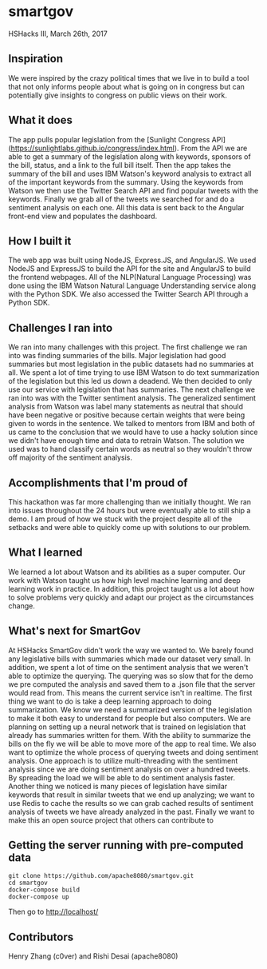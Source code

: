 # smartgov

HSHacks III, March 26th, 2017


## Inspiration
We were inspired by the crazy political times that we live in to build a tool that not only informs people about what is going on in congress but can potentially give insights to congress on public views on their work.

## What it does
The app pulls popular legislation from the [Sunlight Congress API] (https://sunlightlabs.github.io/congress/index.html). From the API we are able to get a summary of the legislation along with keywords, sponsors of the bill, status, and a link to the full bill itself. Then the app takes the summary of the bill and uses IBM Watson's keyword analysis to extract all of the important keywords from the summary. Using the keywords from Watson we then use the Twitter Search API and find popular tweets with the keywords. Finally we grab all of the tweets we searched for and do a sentiment analysis on each one. All this data is sent back to the Angular front-end view and populates the dashboard.

## How I built it
The web app was built using NodeJS, Express.JS, and AngularJS. We used NodeJS and ExpressJS to build the API for the site and AngularJS to build the frontend webpages.
All of the NLP(Natural Language Processing) was done using the IBM Watson Natural Language Understanding service along with the Python SDK. We also accessed the Twitter Search API through a Python SDK. 

## Challenges I ran into
We ran into many challenges with this project. The first challenge we ran into was finding summaries of the bills. Major legislation had good summaries but most legislation in the public datasets had no summaries at all. We spent a lot of time trying to use IBM Watson to do text summarization of the legislation but this led us down a deadend. We then decided to only use our service with legislation that has summaries. 
The next challenge we ran into was with the Twitter sentiment analysis. The generalized sentiment analysis from Watson was label many statements as neutral that should have been negative or positive because certain weights that were being given to words in the sentence. We talked to mentors from IBM and both of us came to the conclusion that we would have to use a hacky solution since we didn't have enough time and data to retrain Watson. The solution we used was to hand classify certain words as neutral so they wouldn't throw off majority of the sentiment analysis.

## Accomplishments that I'm proud of
This hackathon was far more challenging than we initially thought. We ran into issues throughout the 24 hours but were eventually able to still ship a demo. I am proud of how we stuck with the project despite all of the setbacks and were able to quickly come up with solutions to our problem.

## What I learned
We learned a lot about Watson and its abilities as a super computer. Our work with Watson taught us how high level machine learning and deep learning work in practice. In addition, this project taught us a lot about how to solve problems very quickly and adapt our project as the circumstances change.

## What's next for SmartGov
At HSHacks SmartGov didn't work the way we wanted to. We barely found any legislative bills with summaries which made our dataset very small. In addition, we spent a lot of time on the sentiment analysis that we weren't able to optimize the querying. The querying was so slow that for the demo we pre computed the analysis and saved them to a .json file that the server would read from. This means the current service isn't in realtime.
The first thing we want to do is take a deep learning approach to doing summarization. We know we need a summarized version of the legislation to make it both easy to understand for people but also computers. We are planning on setting up a neural network that is trained on legislation that already has summaries written for them. With the ability to summarize the bills on the fly we will be able to move more of the app to real time. 
We also want to optimize the whole process of querying tweets and doing sentiment analysis. One approach is to utilize multi-threading with the sentiment analysis since we are doing sentiment analysis on over a hundred tweets. By spreading the load we will be able to do sentiment analysis faster. Another thing we noticed is many pieces of legislation have similar keywords that result in similar tweets that we end up analyzing; we want to use Redis to cache the results so we can grab cached results of sentiment analysis of tweets we have already analyzed in the past.
Finally we want to make this an open source project that others can contribute to

## Getting the server running with pre-computed data
```
git clone https://github.com/apache8080/smartgov.git
cd smartgov
docker-compose build
docker-compose up
```
Then go to [http://localhost/](http://localhost/)

## Contributors
Henry Zhang (c0ver) and Rishi Desai (apache8080)
